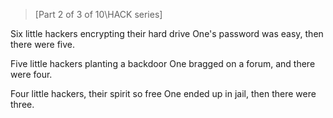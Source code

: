 >[Part 2 of 3 of 10\HACK series]  

Six little hackers encrypting their hard drive
One's password was easy, then there were five.

Five little hackers planting a backdoor
One bragged on a forum, and there were four.

Four little hackers, their spirit so free
One ended up in jail, then there were three.
